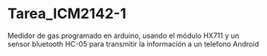 # Tarea_ICM2142-1
Medidor de gas programado en arduino, usando el módulo HX711 y un sensor bluetooth HC-05 para transmitir la información a un telefono Android
